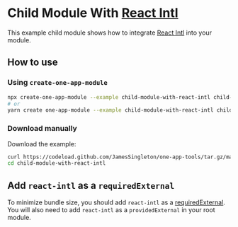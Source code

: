 # Child Module With [React Intl][]

This example child module shows how to integrate [React Intl][] into your module.

## How to use

### Using `create-one-app-module`

```bash
npx create-one-app-module --example child-module-with-react-intl child-module-with-react-intl
# or
yarn create one-app-module --example child-module-with-react-intl child-module-with-react-intl
```

### Download manually

Download the example:

```bash
curl https://codeload.github.com/JamesSingleton/one-app-tools/tar.gz/master | tar -xz --strip=2 one-app-tools-master/examples/child-module-with-react-intl
cd child-module-with-react-intl
```

## Add `react-intl` as a `requiredExternal`

To minimize bundle size, you should add `react-intl` as a [requiredExternal](https://github.com/americanexpress/one-app-cli/tree/master/packages/one-app-bundler#providedexternals--requiredexternals). You will also need to add `react-intl` as a `providedExternal` in your root module.

[react intl]: https://formatjs.io/docs/react-intl/
